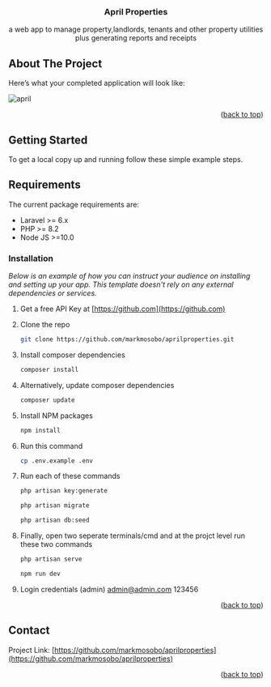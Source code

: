 <!-- PROJECT SHIELDS -->
<!--
*** I'm using markdown "reference style" links for readability.
*** Reference links are enclosed in brackets [ ] instead of parentheses ( ).
*** See the bottom of this document for the declaration of the reference variables
*** for contributors-url, forks-url, etc. This is an optional, concise syntax you may use.
*** https://www.markdownguide.org/basic-syntax/#reference-style-links
-->

<!-- PROJECT LOGO -->
<br />
<div align="center">
  <a href="https://github.com/markmosobo/aprilproperties">
<!--     <img src="images/logo.png" alt="Logo" width="80" height="80"> -->
  </a>

  <h3 align="center"> April Properties</h3>

  <p align="center">
    a web app to manage property,landlords, tenants and other property utilities plus generating reports and receipts
    <br />

  </p>
</div>

<!-- ABOUT THE PROJECT -->
## About The Project
Here’s what your completed application will look like:

![april](https://github.com/user-attachments/assets/9af86db9-e335-4cc9-8be1-826606c4f858)


<p align="right">(<a href="#top">back to top</a>)</p>

<!-- GETTING STARTED -->
## Getting Started

To get a local copy up and running follow these simple example steps.

## Requirements

The current package requirements are:

- Laravel >= 6.x
- PHP >= 8.2
- Node JS >=10.0

### Installation

_Below is an example of how you can instruct your audience on installing and setting up your app. This template doesn't rely on any external dependencies or services._

1. Get a free API Key at [https://github.com](https://github.com)
2. Clone the repo
   ```sh
   git clone https://github.com/markmosobo/aprilproperties.git
   ```
3. Install composer dependencies
   ```sh
   composer install
   ```
3. Alternatively, update composer dependencies
   ```sh
   composer update
   ```
4. Install NPM packages
   ```sh
   npm install
   ```
5. Run this command
   ```sh
   cp .env.example .env
   ```

6. Run each of these commands 
   ```sh
   php artisan key:generate
   ```
   ```sh
   php artisan migrate
   ```
   ```sh
   php artisan db:seed
   ```   
7. Finally, open two seperate terminals/cmd and at the projct level run these two commands 
   ```sh
   php artisan serve
   ```
   ```sh
   npm run dev
   ```  
8. Login credentials (admin)
    admin@admin.com
    123456   
<p align="right">(<a href="#top">back to top</a>)</p>

<!-- CONTACT -->
## Contact

<!-- Your Name - [@your_twitter](https://twitter.com/markmosobo) - email@example.com
 -->
Project Link: [https://github.com/markmosobo/aprilproperties](https://github.com/markmosobo/aprilproperties)

<p align="right">(<a href="#top">back to top</a>)</p>

<!-- MARKDOWN LINKS & IMAGES -->
<!-- https://www.markdownguide.org/basic-syntax/#reference-style-links -->
[contributors-shield]: https://img.shields.io/github/contributors/markmosobo/aprilproperties.svg?style=for-the-badge
[contributors-url]: https://github.com/markmosobo/aprilproperties/graphs/contributors
[forks-shield]: https://img.shields.io/github/forks/markmosobo/aprilproperties.svg?style=for-the-badge
[forks-url]: https://github.com/markmosobo/aprilproperties/network/members
[stars-shield]: https://img.shields.io/github/stars/markmosobo/aprilproperties.svg?style=for-the-badge
[stars-url]: https://github.com/markmosobo/aprilproperties/stargazers
[issues-shield]: https://img.shields.io/github/issues/markmosobo/aprilproperties.svg?style=for-the-badge
[issues-url]: https://github.com/markmosobo/aprilproperties/issues
[license-shield]: https://img.shields.io/github/license/markmosobo/aprilproperties.svg?style=for-the-badge
[license-url]: https://github.com/markmosobo/aprilproperties/LICENSE.txt
[linkedin-shield]: https://img.shields.io/badge/-LinkedIn-black.svg?style=for-the-badge&logo=linkedin&colorB=555
[linkedin-url]: https://linkedin.com/in/mark-mosobo
[product-screenshot]: images/screenshot.png
